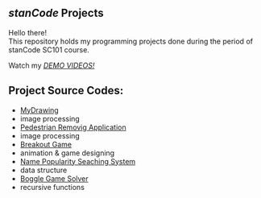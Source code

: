 ## *stanCode* Projects
Hello there!\
This repository holds my programming projects done during the period of stanCode SC101 course.

Watch my *[DEMO VIDEOS!](https://drive.google.com/drive/folders/1--hhTLX6jVqgbIvI-4pbVyh6wGOvipF7?usp=sharing)*

## Project Source Codes:
*  [MyDrawing](https://github.com/NingChu1998/sc-projects/tree/main/stanCode_Projects/my_drawing)
  * image processing 
*  [Pedestrian Removig Application](https://github.com/NingChu1998/sc-projects/tree/main/stanCode_Projects/my_photoshop)
  * image processing 
*  [Breakout Game](https://github.com/NingChu1998/sc-projects/tree/main/stanCode_Projects/break_out_game)
  * animation & game designing
*  [Name Popularity Seaching System](https://github.com/NingChu1998/sc-projects/tree/main/stanCode_Projects/name_searching_system)
  * data structure
*  [Boggle Game Solver](https://github.com/NingChu1998/sc-projects/tree/main/stanCode_Projects/boggle_game_solver)
  * recursive functions
